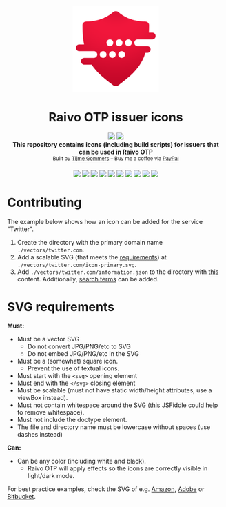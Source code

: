 
<p align="center">
    <img src="https://raw.githubusercontent.com/raivo-otp/ios-application/master/Assets/app-icon.png" width="200"/>
</p>
<h1 align="center">Raivo OTP issuer icons</h1>
<p align="center">
    <a href="https://github.com/raivo-otp/ios-application/blob/master/LICENSE.md"><img src="https://raw.finnwea.com/shield/?firstText=License&secondText=CC%20BY-NC%204.0" /></a>
    <a href="https://travis-ci.org/raivo-otp/issuer-icons"><img src="https://raw.finnwea.com/vector-shields-v1/?typeKey=TravisBuildStatus&typeValue1=raivo-otp/issuer-icons&typeValue2=master" /></a>
    <br/>
    <b>This repository contains icons (including build scripts) for issuers that can be used in Raivo OTP</b>
    <br/>
    <sup>Built by <a href="https://www.linkedin.com/in/tijme/">Tijme Gommers</a> – Buy me a coffee via <a href="https://www.paypal.me/tijmegommers">PayPal</a></sup>
    <br/>
</p>

<p align="center">
    <img src="https://raw.githubusercontent.com/raivo-otp/issuer-icons/master/vectors/reddit/reddit-alien.svg?sanitize=true" width="75" />
    <img src="https://raw.githubusercontent.com/raivo-otp/issuer-icons/master/vectors/bitbucket/bitbucket.svg?sanitize=true" width="75" />
    <img src="https://raw.githubusercontent.com/raivo-otp/issuer-icons/master/vectors/google/google.svg?sanitize=true" width="75" /> 
    <img src="https://raw.githubusercontent.com/raivo-otp/issuer-icons/master/vectors/whatsapp/whatsapp.svg?sanitize=true" width="75" />
    <img src="https://raw.githubusercontent.com/raivo-otp/issuer-icons/master/vectors/amazon/amazon.svg?sanitize=true" width="75" /> 
    <img src="https://raw.githubusercontent.com/raivo-otp/issuer-icons/master/vectors/atlassian/atlassian.svg?sanitize=true" width="75" />
    <img src="https://raw.githubusercontent.com/raivo-otp/issuer-icons/master/vectors/spotify/spotify.svg?sanitize=true" width="75" />
    <img src="https://raw.githubusercontent.com/raivo-otp/issuer-icons/master/vectors/slack/slack.svg?sanitize=true" width="75" />
    <img src="https://raw.githubusercontent.com/raivo-otp/issuer-icons/master/vectors/facebook-messenger/facebook-messenger.svg?sanitize=true" width="75" />
    <img src="https://raw.githubusercontent.com/raivo-otp/issuer-icons/master/vectors/gitlab/gitlab.svg?sanitize=true" width="75" />
</p>

# Contributing

The example below shows how an icon can be added for the service "Twitter".

1. Create the directory with the primary domain name `./vectors/twitter.com`.
2. Add a scalable SVG (that meets the [requirements](#svg-requirements)) at `./vectors/twitter.com/icon-primary.svg`.
3. Add `./vectors/twitter.com/information.json` to the directory with [this](https://github.com/raivo-otp/issuer-icons/blob/master/vectors/twitter/information.json) content. Additionally, [search terms](https://github.com/raivo-otp/issuer-icons/blob/master/vectors/microsoft-outlook/information.json) can be added.

# SVG requirements

**Must:**
* Must be a vector SVG
    * Do not convert JPG/PNG/etc to SVG
    * Do not embed JPG/PNG/etc in the SVG
* Must be a (somewhat) square icon. 
    * Prevent the use of textual icons.
* Must start with the `<svg>` opening element
* Must end with the `</svg>` closing element
* Must be scalable (must not have static width/height attributes, use a viewBox instead).
* Must not contain whitespace around the SVG ([this](https://jsfiddle.net/0mLp9vgk/) JSFiddle could help to remove whitespace).
* Must not include the doctype element.
* The file and directory name must be lowercase without spaces (use dashes instead)

**Can:**
* Can be any color (including white and black).
    * Raivo OTP will apply effects so the icons are correctly visible in light/dark mode.

For best practice examples, check the SVG of e.g. [Amazon](https://raw.githubusercontent.com/raivo-otp/issuer-icons/master/vectors/amazon/amazon.svg), [Adobe](https://raw.githubusercontent.com/raivo-otp/issuer-icons/master/vectors/adobe/adobe.svg) or [Bitbucket](https://raw.githubusercontent.com/raivo-otp/issuer-icons/master/vectors/bitbucket/bitbucket.svg).
